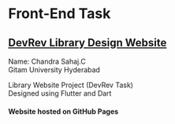 # Front-End Task <br />
## [DevRev Library Design Website](https://221910310013.github.io/devrev-library.github.io/) <br />
Name: Chandra Sahaj.C <br />
Gitam University Hyderabad <br />

Library Website Project (DevRev Task) <br />
Designed using Flutter and Dart<br/>

#### Website hosted on GitHub Pages <br />
